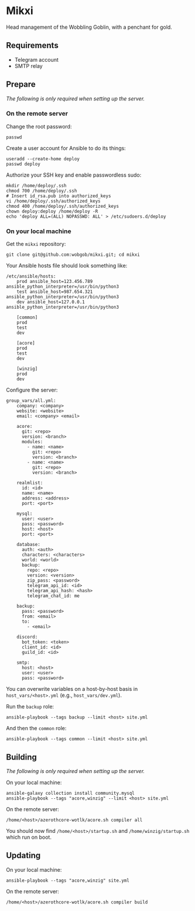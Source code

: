 # Mikxi
Head management of the Wobbling Goblin, with a penchant for gold.

## Requirements
* Telegram account
* SMTP relay

## Prepare
*The following is only required when setting up the server.*

### On the remote server
Change the root password:

```
passwd
```

Create a user account for Ansible to do its things:

```
useradd --create-home deploy
passwd deploy
```

Authorize your SSH key and enable passwordless sudo:

```
mkdir /home/deploy/.ssh
chmod 700 /home/deploy/.ssh
# Insert id_rsa.pub into authorized_keys
vi /home/deploy/.ssh/authorized_keys
chmod 400 /home/deploy/.ssh/authorized_keys
chown deploy:deploy /home/deploy -R
echo 'deploy ALL=(ALL) NOPASSWD: ALL' > /etc/sudoers.d/deploy
```

### On your local machine
Get the `mikxi` repository:

```
git clone git@github.com:wobgob/mikxi.git; cd mikxi
```

Your Ansible hosts file should look something like:

```
/etc/ansible/hosts:
    prod ansible_host=123.456.789 ansible_python_interpreter=/usr/bin/python3
    test ansible_host=987.654.321 ansible_python_interpreter=/usr/bin/python3
    dev ansible_host=127.0.0.1 ansible_python_interpreter=/usr/bin/python3

    [common]
    prod
    test
    dev

    [acore]
    prod
    test
    dev

    [winzig]
    prod
    dev
```

Configure the server:

```
group_vars/all.yml:
    company: <company>
    website: <website>
    email: <company> <email>

    acore:
      git: <repo>
      version: <branch>
      modules:
        - name: <name>
          git: <repo>
          version: <branch>
        - name: <name>
          git: <repo>
          version: <branch>

    realmlist:
      id: <id>
      name: <name>
      address: <address>
      port: <port>

    mysql:
      user: <user>
      pass: <password>
      host: <host>
      port: <port>

    database:
      auth: <auth>
      characters: <characters>
      world: <world>
      backup:
        repo: <repo>
        version: <version>
        zip_pass: <password>
        telegram_api_id: <id>
        telegram_api_hash: <hash>
        telegram_chat_id: me

    backup:
      pass: <password>
      from: <email>
      to:
        - <email>

    discord:
      bot_token: <token>
      client_id: <id>
      guild_id: <id>

    smtp:
      host: <host>
      user: <user>
      pass: <password>
```

You can overwrite variables on a host-by-host basis in `host_vars/<host>.yml` (e.g., `host_vars/dev.yml`).

Run the `backup` role:

```
ansible-playbook --tags backup --limit <host> site.yml
```

And then the `common` role:

```
ansible-playbook --tags common --limit <host> site.yml
```

## Building
*The following is only required when setting up the server.*

On your local machine:

```
ansible-galaxy collection install community.mysql
ansible-playbook --tags "acore,winzig" --limit <host> site.yml
```

On the remote server:

```
/home/<host>/azerothcore-wotlk/acore.sh compiler all
```

You should now find `/home/<host>/startup.sh` and `/home/winzig/startup.sh` which run on boot.

## Updating
On your local machine:

```
ansible-playbook --tags "acore,winzig" site.yml
```

On the remote server:

```
/home/<host>/azerothcore-wotlk/acore.sh compiler build
```